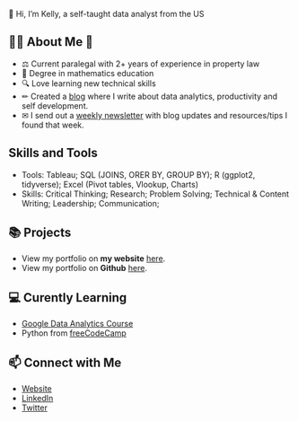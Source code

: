 👋 Hi, I’m Kelly, a self-taught data analyst from the US

## 🙋‍♀️ About Me 🙋‍
- ⚖ Current paralegal with 2+ years of experience in property law
- 📐 Degree in mathematics education 
- 🔍 Love learning new technical skills
- ✏ Created a [blog](https://www.kellyjadams.com/blog) where I write about data analytics, productivity and self development. 
- ✉ I send out a [weekly newsletter](https://newsletter.kellyjadams.com/) with blog updates and resources/tips I found that week. 

## Skills and Tools
- Tools: Tableau; SQL (JOINS, ORER BY, GROUP BY); R (ggplot2, tidyverse); Excel (Pivot tables, Vlookup, Charts)
- Skills: Critical Thinking; Research; Problem Solving; Technical & Content Writing; Leadership; Communication;

## 📚 Projects
- View my portfolio on **my website** [here](https://www.kellyjadams.com/portfolio). 
- View my portfolio on **Github** [here](https://github.com/kellyjadams/portfolioProjects).

## 💻 Curently Learning 
- [Google Data Analytics Course](https://grow.google/dataanalytics/#?modal_active=none)
- Python from [freeCodeCamp](https://www.freecodecamp.org/learn/scientific-computing-with-python/)

## 📫 Connect with Me
- [Website](https://www.kellyjadams.com/)
- [LinkedIn](https://twitter.com/KellyjAdamz)
- [Twitter](https://www.linkedin.com/in/kellyjianadams/)
